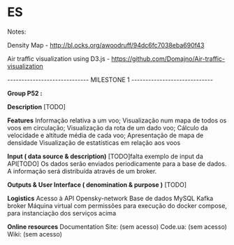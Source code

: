 # ES

Notes:

Density Map - http://bl.ocks.org/awoodruff/94dc6fc7038eba690f43

Air traffic visualization using D3.js - https://github.com/Domajno/Air-traffic-visualization

----------------------------- MILESTONE 1 -----------------------------

**Group P52 :** 

    
**Description** 
[TODO]

**Features**
Informação relativa a um voo;
Visualização num mapa de todos os voos em circulação;
Visualização da rota de um dado voo;
Cálculo da velocidade e altitude média de cada voo; 
Apresentação de mapa de densidade
Visualização de estatísticas em relação aos voos

**Input ( data source & description)**
[TODO]falta exemplo de input da API[TODO]
Os dados serão enviados periodicamente para a base de dados.  
A informação será distribuída através de um broker. 

**Outputs & User Interface  ( denomination & purpose )**
[TODO]

**Logistics**
Acesso à API Opensky-network
Base de dados MySQL
Kafka broker
Máquina virtual com permissões para execução do docker compose, para instanciação dos serviços acima

**Online resources**
Documentation Site: (sem acesso)
Code.ua: (sem acesso)
Wiki: (sem acesso)